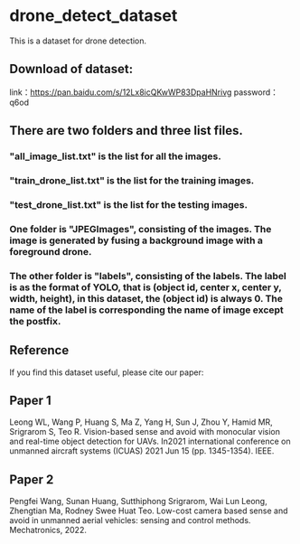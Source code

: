 # drone_detect_dataset
This is a dataset for drone detection.
## Download of dataset:
link：https://pan.baidu.com/s/12Lx8icQKwWP83DpaHNrivg 
password：q6od
## There are two folders and three list files.
### "all_image_list.txt" is the list for all the images.
### "train_drone_list.txt" is the list for the training images.
### "test_drone_list.txt" is the list for the testing images.
### One folder is "JPEGImages", consisting of the images. The image is generated by fusing a background image with a foreground drone.
### The other folder is "labels", consisting of the labels. The label is as the format of YOLO, that is (object id, center x, center y, width, height), in this dataset, the (object id) is always 0. The name of the label is corresponding the name of image except the postfix.
## Reference
If you find this dataset useful, please cite our paper:
## Paper 1
Leong WL, Wang P, Huang S, Ma Z, Yang H, Sun J, Zhou Y, Hamid MR, Srigrarom S, Teo R. Vision-based sense and avoid with monocular vision and real-time object detection for UAVs. In2021 international conference on unmanned aircraft systems (ICUAS) 2021 Jun 15 (pp. 1345-1354). IEEE.
## Paper 2
Pengfei Wang, Sunan Huang, Sutthiphong Srigrarom, Wai Lun Leong, Zhengtian Ma, Rodney Swee Huat Teo. Low-cost camera based sense and avoid in unmanned aerial vehicles: sensing and control methods. Mechatronics, 2022.
